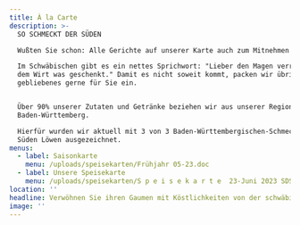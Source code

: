 ```yaml
---
title: À la Carte
description: >-
  SO SCHMECKT DER SÜDEN

  Wußten Sie schon: Alle Gerichte auf unserer Karte auch zum Mitnehmen!

  Im Schwäbischen gibt es ein nettes Sprichwort: "Lieber den Magen verrenkt als
  dem Wirt was geschenkt." Damit es nicht soweit kommt, packen wir übrig
  gebliebenes gerne für Sie ein.


  Über 90% unserer Zutaten und Getränke beziehen wir aus unserer Region bzw. aus
  Baden-Württemberg.

  Hierfür wurden wir aktuell mit 3 von 3 Baden-Württembergischen-Schmeck den
  Süden Löwen ausgezeichnet.
menus:
  - label: Saisonkarte
    menu: /uploads/speisekarten/Frühjahr 05-23.doc
  - label: Unsere Speisekarte
    menu: /uploads/speisekarten/S p e i s e k a r t e  23-Juni 2023 SDS.pdf
location: ''
headline: Verwöhnen Sie ihren Gaumen mit Köstlichkeiten von der schwäbischen Alb
image: ''
---
```




